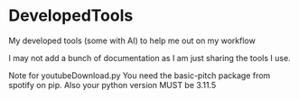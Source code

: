 # DevelopedTools
My developed tools (some with AI) to help me out on my workflow

I may not add a bunch of documentation as I am just sharing the tools I use.


Note for youtubeDownload.py
You need the basic-pitch package from spotify on pip. Also your python version MUST be 3.11.5
